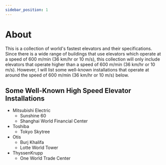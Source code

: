 ```yaml
---
sidebar_position: 1
---
```


# About

This is a collection of world's fastest elevators and their specifications. Since there is a wide range of buildings that use elevators which operate at a speed of 600 m/min (36 km/hr or 10 m/s), this collection will only include elevators that operate higher than a speed of 600 m/min (36 km/hr or 10 m/s). However, I will list some well-known installations that operate at around the speed of 600 m/min (36 km/hr or 10 m/s) below.

## Some Well-Known High Speed Elevator Installations

- Mitsubishi Electric
  - Sunshine 60
  - Shanghai World Financial Center
- Toshiba
  - Tokyo Skytree
- Otis
  - Burj Khalifa
  - Lotte World Tower
- ThyssenKrupp
  - One World Trade Center